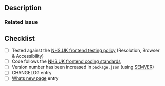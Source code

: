 ## Description
<!--- Describe your changes in detail -->

### Related issue
<!--- Optional: if there is an open GitHub or JIRA issue, please link to the issue here -->

## Checklist
<!-- Ensure each of the points below have been considered and completed where applicable -->

- [ ] Tested against the [NHS.UK frontend testing policy](https://github.com/nhsuk/nhsuk-frontend/blob/master/docs/contributing/testing.md) (Resolution, Browser & Accessibility)
- [ ] Code follows the [NHS.UK frontend coding standards](https://github.com/nhsuk/nhsuk-frontend/blob/master/docs/contributing/coding-standards.md)
- [ ] Version number has been increased in `package.json` (using [SEMVER](https://semver.org/))
- [ ] CHANGELOG entry
- [ ] [Whats new page](https://service-manual.nhs.uk/whats-new) entry
